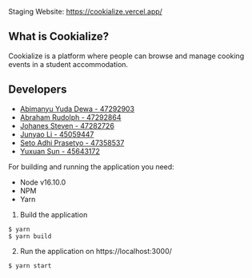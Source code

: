 Staging Website: https://cookialize.vercel.app/

## What is Cookialize?
Cookialize is a platform where people can browse and manage cooking events in a student accommodation.

## Developers
- [Abimanyu Yuda Dewa - 47292903](https://github.com/Abimanyu-TheProgrammer)
- [Abraham Rudolph - 47292864](https://github.com/abraham-rb)
- [Johanes Steven - 47282726](https://github.com/johanessteven19)
- [Junyao Li - 45059447](https://github.com/lijunyao1)
- [Seto Adhi Prasetyo -  47358537](https://github.com/setoaprasetyo)
- [Yuxuan Sun - 45643172](https://github.com/bbdyupup)

For building and running the application you need:
- Node v16.10.0
- NPM
- Yarn

1. Build the application
```
$ yarn
$ yarn build
```
2. Run the application on https://localhost:3000/
``` 
$ yarn start
```